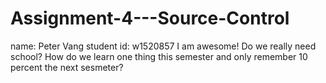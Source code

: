 # Assignment-4---Source-Control
name: Peter Vang
student id: w1520857
I am awesome!
Do we really need school?
How do we learn one thing this semester and only remember 10 percent the next sesmeter?